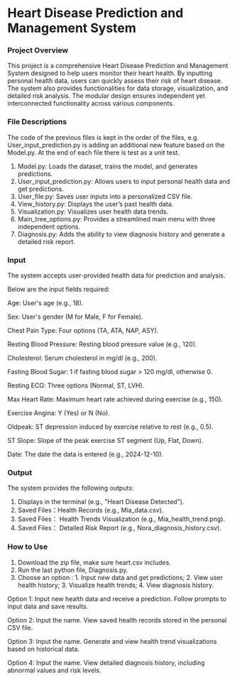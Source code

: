 # Heart Disease Prediction and Management System
### Project Overview
This project is a comprehensive Heart Disease Prediction and Management System designed to help users monitor their heart health. By inputting personal health data, users can quickly assess their risk of heart disease. The system also provides functionalities for data storage, visualization, and detailed risk analysis. The modular design ensures independent yet interconnected functionality across various components.

### File Descriptions
The code of the previous files is kept in the order of the files, e.g. User_input_prediction.py is adding an additional new feature based on the Model.py. 
At the end of each file there is test as a unit test.

1. Model.py: Loads the dataset, trains the model, and generates predictions.
2. User_input_prediction.py: Allows users to input personal health data and get predictions.
3. User_file.py: Saves user inputs into a personalized CSV file.
4. View_history.py: Displays the user’s past health data.
5. Visualization.py: Visualizes user health data trends.
6. Main_tree_options.py: Provides a streamlined main menu with three independent options.
7. Diagnosis.py: Adds the ability to view diagnosis history and generate a detailed risk report.

### Input
The system accepts user-provided health data for prediction and analysis. 

Below are the input fields required:

Age: User's age (e.g., 18).

Sex: User's gender (M for Male, F for Female).

Chest Pain Type: Four options (TA, ATA, NAP, ASY).

Resting Blood Pressure: Resting blood pressure value (e.g., 120).

Cholesterol: Serum cholesterol in mg/dl (e.g., 200).

Fasting Blood Sugar: 1 if fasting blood sugar > 120 mg/dl, otherwise 0.

Resting ECG: Three options (Normal, ST, LVH).

Max Heart Rate: Maximum heart rate achieved during exercise (e.g., 150).

Exercise Angina: Y (Yes) or N (No).

Oldpeak: ST depression induced by exercise relative to rest (e.g., 0.5).

ST Slope: Slope of the peak exercise ST segment (Up, Flat, Down).

Date: The date the data is entered (e.g., 2024-12-10).

### Output

The system provides the following outputs:
1. Displays in the terminal (e.g., "Heart Disease Detected").
2. Saved Files：Health Records (e.g., Mia_data.csv).
3. Saved Files： Health Trends Visualization (e.g., Mia_health_trend.png).
4. Saved Files： Detailed Risk Report (e.g., Nora_diagnosis_history.csv).


### How to Use
1. Download the zip file, make sure heart.csv includes.
2. Run the last python file, Diagnosis.py.
3. Choose an option : 1. Input new data and get predictions; 2. View user health history; 3. Visualize health trends; 4. View diagnosis history.

Option 1: Input new health data and receive a prediction. Follow prompts to input data and save results.
   
Option 2: Input the name. View saved health records stored in the personal CSV file.

Option 3: Input the name. Generate and view health trend visualizations based on historical data.

Option 4: Input the name. View detailed diagnosis history, including abnormal values and risk levels.

